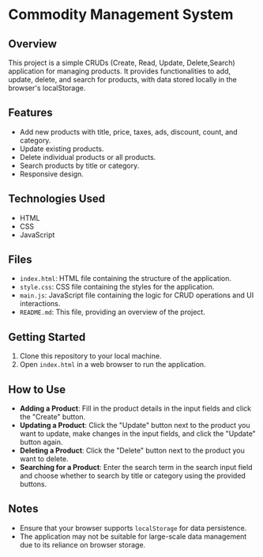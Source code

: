 # Commodity Management System

## Overview
This project is a simple CRUDs (Create, Read, Update, Delete,Search) application for managing products. It provides functionalities to add, update, delete, and search for products, with data stored locally in the browser's localStorage.

## Features
- Add new products with title, price, taxes, ads, discount, count, and category.
- Update existing products.
- Delete individual products or all products.
- Search products by title or category.
- Responsive design.

## Technologies Used
- HTML
- CSS
- JavaScript

## Files
- `index.html`: HTML file containing the structure of the application.
- `style.css`: CSS file containing the styles for the application.
- `main.js`: JavaScript file containing the logic for CRUD operations and UI interactions.
- `README.md`: This file, providing an overview of the project.

## Getting Started
1. Clone this repository to your local machine.
2. Open `index.html` in a web browser to run the application.

## How to Use
- **Adding a Product**: Fill in the product details in the input fields and click the "Create" button.
- **Updating a Product**: Click the "Update" button next to the product you want to update, make changes in the input fields, and click the "Update" button again.
- **Deleting a Product**: Click the "Delete" button next to the product you want to delete.
- **Searching for a Product**: Enter the search term in the search input field and choose whether to search by title or category using the provided buttons.

## Notes
- Ensure that your browser supports `localStorage` for data persistence.
- The application may not be suitable for large-scale data management due to its reliance on browser storage.